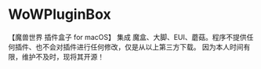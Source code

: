 # WoWPluginBox
【魔兽世界 插件盒子 for macOS】 集成 魔盒、大脚、EUI、蘑菇。程序不提供任何插件、也不会对插件进行任何修改，仅是从以上第三方下载。  因为本人时间有限，维护不及时，现将其开源！
